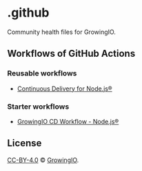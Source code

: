 # .github

Community health files for GrowingIO.

## Workflows of GitHub Actions

### Reusable workflows

- [Continuous Delivery for Node.js®](./.github/workflows/cd-nodejs.yml)

### Starter workflows

- [GrowingIO CD Workflow - Node.js®](./workflow-templates/cd-nodejs.yml)

## License

[CC-BY-4.0](https://creativecommons.org/licenses/by/4.0/) © [GrowingIO](https://www.growingio.com).
